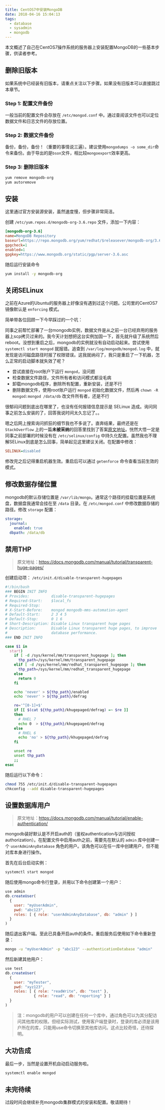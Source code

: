 ```yaml
---
title: CentOS7中安装MongoDB
date: 2018-04-16 15:04:13
tags:
  - database
  - sysadmin
  - mongodb
---
```


本文概述了自己在CentOS7操作系统的服务器上安装配置MongoDB的一些基本步骤，供读者参考。

## 删除旧版本

如果系统中已经装有旧版本，请重点关注以下步骤。如果没有旧版本可以直接跳过本章节。

### Step 1: 配置文件备份

一般当前的配置文件会存放在 `/etc/mongod.conf` 中。通过查阅该文件也可以定位数据文件和日志文件的存放位置。

### Step 2: 数据文件备份

备份，备份，备份！（重要的事情说三遍）。建议使用`mongodumps -o some_dir`命令来备份。由于导出的是`bson`文件，相比较`mongoexport`效率更高。

### Step 3: 删除旧版本

```bash
yum remove mongodb-org
yum autoremove
```

## 安装

这里通过官方安装源安装，虽然速度慢，但步骤非常简洁。

创建 `/etc/yum.repos.d/mongodb-org-3.6.repo` 文件，添加一下内容：

```ini
[mongodb-org-3.6]
name=MongoDB Repository
baseurl=https://repo.mongodb.org/yum/redhat/$releasever/mongodb-org/3.6/x86_64/
gpgcheck=1
enabled=1
gpgkey=https://www.mongodb.org/static/pgp/server-3.6.asc
```

随后运行安装命令

```bash
yum install -y mongodb-org
```

<!-- more -->

## 关闭SELinux

之前在Azure的Ubuntu的服务器上好像没有遇到过这个问题。公司里的CentOS7镜像默认是 `enforcing` 模式。

简单带各位回顾一下今早踩过的一个坑：

同事之前帮忙部署了一台mongodb实例，数据文件是从之前一台已经弃用的服务器上scp拷贝过来的。我今天计划想把这台实例加固一下，首先就升级了系统然后reboot。没想到重启之后，mongodb的实例就没有自动启动起来。尝试使用 `systemctl start mongod` 就报错。追查到 `/var/log/mongodb/mongod.log` 中，就发现是访问磁盘路径时报了权限错误。这我就纳闷了，我只是重启了一下机器，怎么正常的启动脚本就失效了呢？

- 尝试直接在root账户下运行 `mongod`，没问题
- 检查数据文件路径，文件所有者和访问模式都没毛病
- 卸载mongodb程序，删除所有配置，重新安装，还是不行
- 删除数据文件，使用root账户运行 `mongod` 初始化数据文件，然后再 `chown -R mongod:mongod /data/db` 改文件所有者，还是不行

很郁闷问题到底出在哪里了，也没有任何报错信息提示是 SELinux 造成。询问同事之前怎么安装的了，回答我说时间太久忘记了。。

嗯之后网上搜索询问抓狂的细节我也不多说了。直奔结果，最终还是在 `StackOverflow` 上的一篇**未被采纳**的回答里找到了答案[原文地址](https://stackoverflow.com/questions/5973811/mongodb-data-directory-permissions)。恍然大悟一定是同事之前部署的时候没有在 `/etc/selinux/config` 中持久化配置。虽然我也不理解SELinux到底是怎么回事，简单起见这里建议关闭。在配置中修改：

```ini
SELINUX=disabled
```

修改完之后记得重启机器生效。重启后可以通过 `getenforce` 命令查看当前生效的模式。

## 修改数据存储位置

mongodb的默认存储位置是 `/var/lib/mongo`。通常这个路径的挂载位置是系统盘，数据盘我通常会挂在至 `/data` 目录。在 `/etc/mongod.conf` 中修改数据存储的路径。修改 `storage` 配置：

```yaml
storage:
  journal:
    enabled: true
  dbpath: /data/db
```

## 禁用THP

> 原文地址：https://docs.mongodb.com/manual/tutorial/transparent-huge-pages/

创建启动项： `/etc/init.d/disable-transparent-hugepages`

```bash
#!/bin/bash
### BEGIN INIT INFO
# Provides:          disable-transparent-hugepages
# Required-Start:    $local_fs
# Required-Stop:
# X-Start-Before:    mongod mongodb-mms-automation-agent
# Default-Start:     2 3 4 5
# Default-Stop:      0 1 6
# Short-Description: Disable Linux transparent huge pages
# Description:       Disable Linux transparent huge pages, to improve
#                    database performance.
### END INIT INFO

case $1 in
  start)
    if [ -d /sys/kernel/mm/transparent_hugepage ]; then
      thp_path=/sys/kernel/mm/transparent_hugepage
    elif [ -d /sys/kernel/mm/redhat_transparent_hugepage ]; then
      thp_path=/sys/kernel/mm/redhat_transparent_hugepage
    else
      return 0
    fi

    echo 'never' > ${thp_path}/enabled
    echo 'never' > ${thp_path}/defrag

    re='^[0-1]+$'
    if [[ $(cat ${thp_path}/khugepaged/defrag) =~ $re ]]
    then
      # RHEL 7
      echo 0  > ${thp_path}/khugepaged/defrag
    else
      # RHEL 6
      echo 'no' > ${thp_path}/khugepaged/defrag
    fi

    unset re
    unset thp_path
    ;;
esac
```

随后运行以下命令：

```bash
chmod 755 /etc/init.d/disable-transparent-hugepages
chkconfig --add disable-transparent-hugepages
```

## 设置数据库用户

> 原文地址：https://docs.mongodb.com/manual/tutorial/enable-authentication/

mongodb装好默认是不开启auth的（鉴权authentication与访问授权authorization）。在配置文件中启用auth之前，需要先在默认的 `admin` 库中创建一个 `userAdminAnyDatabase` 角色的用户。该角色可以在任一库中创建用户，但不能对库本身进行操作。

首先在后台启动实例：

```bash
systemctl start mongod
```

随后使用mongo命令行登录，并用以下命令创建第一个用户：

```javascript
use admin
db.createUser(
  {
    user: "myUserAdmin",
    pwd: "abc123",
    roles: [ { role: "userAdminAnyDatabase", db: "admin" } ]
  }
)
```
随后退出客户端。至此已具备开启auth的条件。重启服务后使用如下命令重新登录：

```bash
mongo -u "myUserAdmin" -p "abc123" --authenticationDatabase "admin"
```

然后新建其他用户：

```javascript
use test
db.createUser(
  {
    user: "myTester",
    pwd: "xyz123",
    roles: [ { role: "readWrite", db: "test" },
             { role: "read", db: "reporting" } ]
  }
)
```

> 注：mongodb的用户可以创建在任何一个库中，通过角色可以为其分配访问其他库的权限。但经实际测试，使用客户端登录时，登录的库必须是该用户所在的库，只能用use命令切换至其他库访问。这点比较奇怪，还待探明。

## 大功告成

最后一步，当然是设置开机自动启动服务啦。

```bash
systemctl enable mongod
```

## 未完待续

过段时间会继续补充mongodb集群模式的安装和配置。敬请期待！
